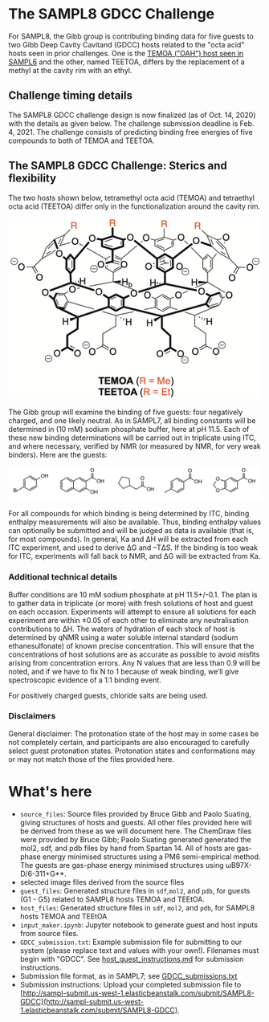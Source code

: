 # The SAMPL8 GDCC Challenge

For SAMPL8, the Gibb group is contributing binding data for five
guests to two Gibb Deep Cavity Cavitand (GDCC) hosts related to the "octa acid"
hosts seen in prior challenges. One is the [TEMOA ("OAH") host seen in SAMPL6](https://github.com/samplchallenges/SAMPL6/blob/master/host_guest_description.md) and the other, named TEETOA, differs by the replacement of a methyl at the cavity rim with an ethyl.

## Challenge timing details

The SAMPL8 GDCC challenge design is now finalized (as of Oct. 14, 2020) with the details as given below.
The challenge submission deadline is Feb. 4, 2021.
The challenge consists of predicting binding free energies of five compounds to both of TEMOA and TEETOA.

## The SAMPL8 GDCC Challenge: Sterics and flexibility

The two hosts shown below, tetramethyl octa acid (TEMOA) and tetraethyl octa acid (TEETOA) differ only in the functionalization around the cavity rim.

![](Hosts.png)

The Gibb group will examine the binding of five guests: four negatively charged, and one likely neutral.
As in SAMPL7, all binding constants will be determined in (10 mM) sodium phosphate buffer, here at pH 11.5.
Each of these new binding determinations will be carried out in triplicate using ITC, and where necessary, verified by NMR (or measured by NMR, for very weak binders). Here are the guests:

![](guests.png)

For all compounds for which binding is being determined by ITC, binding enthalpy measurements will also be available. Thus, binding enthalpy values can optionally be submitted and will be judged as data is available (that is, for most compounds). In general, Ka and ΔH will be extracted from each ITC experiment, and used to derive ΔG and –TΔS. If the binding is too weak for ITC, experiments will fall back to NMR, and ΔG will be extracted from Ka.

### Additional technical details

Buffer conditions are 10 mM sodium phosphate at pH 11.5+/-0.1. The plan is to gather data in triplicate (or more) with fresh solutions of host and guest on each occasion. Experiments will attempt to ensure all solutions for each experiment are within ±0.05 of each other to eliminate any neutralisation contributions to ΔH. The waters of hydration of each stock of host is determined by qNMR using a water soluble internal standard (sodium ethanesulfonate) of known precise concentration. This will ensure that the concentrations of host solutions are as accurate as possible to avoid misfits arising from concentration errors. Any N values that are less than 0.9 will be noted, and if we have to fix N to 1 because of weak binding, we’ll give spectroscopic evidence of a 1:1 binding event.

For positively charged guests, chloride salts are being used.

### Disclaimers

General disclaimer: The protonation state of the host may in some cases be not completely certain, and participants are also encouraged to carefully select guest protonation states. Protonation states and conformations may or may not match those of the files provided here.

# What's here

- `source_files`: Source files provided by Bruce Gibb and Paolo Suating, giving structures of hosts and guests. All other files provided here will be derived from these as we will document here. The ChemDraw files were provided by Bruce Gibb; Paolo Suating generated generated the mol2, sdf, and pdb files by hand from Spartan 14. All of hosts are gas-phase energy minimised structures using a PM6 semi-empirical method. The guests are gas-phase energy minimised structures using ωB97X-D/6-311+G**.
- selected image files derived from the source files
- `guest_files`: Generated structure files in `sdf`,`mol2`, and `pdb`, for guests (G1 - G5) related to SAMPL8 hosts TEMOA and TEEtOA.
- `host_files`: Generated structure files in `sdf`, `mol2`, and `pdb`, for SAMPL8 hosts TEMOA and TEEtOA
- `input_maker.ipynb`: Jupyter notebook to generate guest and host inputs from source files.  
- `GDCC_submission.txt`: Example submission file for submitting to our system (please replace text and values with your own!). Filenames must begin with "GDCC". See [host_guest_instructions.md](https://github.com/samplchallenges/SAMPL8/blob/master//host_guest_instructions.md) for submission instructions.
- Submission file format, as in SAMPL7; see [GDCC_submissions.txt](GDCC_submissions.txt)
- Submission instructions: Upload your completed submission file to [http://sampl-submit.us-west-1.elasticbeanstalk.com/submit/SAMPL8-GDCC](http://sampl-submit.us-west-1.elasticbeanstalk.com/submit/SAMPL8-GDCC).
